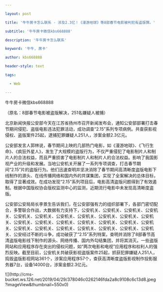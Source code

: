 ---
layout: post
title: '牛牛房卡怎么联系 - 涉及2.3亿！《漫游地球》等8部春节电影被判犯有盗版罪。'
subtitle: '牛牛房卡微信kbs668888'
description: '牛牛房卡怎么联系'
keyword: '牛牛, 房卡'
author: kbs668888
header-style: text
tags:
  - Web
---
牛牛房卡微信kbs668888

（原名：8部春节电影被盗版解决，251名嫌疑人被捕）

北京新闻快报公安部今天在江苏省扬州市召开新闻发布会，通知公安部部署打击春节期间侵犯、盗版电影违法犯罪活动，成功调查“2.15”系列专项病例。共查获影视侵权、盗版案件25起，逮捕犯罪嫌疑人251人，涉案金额2.3亿元。

公安部发言人郭林说，春节期间上映的几部热门电影，如《漫游地球》、《飞行生命》、《疯狂外星人》，发生了大规模的盗版行为，不仅严重侵犯了电影制片人和制片人的合法权益，而且严重损害了电影制片人和制片人的合法权益。影响了我国影视产业的升级和发展。当地公安机关开展了一系列专项调查，打击春节期间“2.15”片的盗版行为。他们迅速查明并坚决消除了春节期间高清晰度盗版电影下线制作的源头、在线传播网络和国内外的共谋集团，实现了全案解决的总体目标，取得了显著成效。在成功发现“2.15”系列项目后，电影高清盗版问题得到了有效遏制。根据中国版权协会版权监测中心的监测，近期流行电影中未发现高清晰度盗版。

公安部公安局局长李景生告诉我们，在公安部强有力的组织部署下，各部门密切配合，多警联合作战，大数据有力支持下，公安机关、公安机关、公安机关、公安机关、公安机关、公安机关、公安机关、公安机关、公安机关、公安机关、公安机关、公安机关、公安机关、公安机关、公安机关、公安机关、公安机关、公安机关、公安机关、公安机关、公安机关、公安机关、公安机关、公安机关、公安机关、公安经过不断的斗争，成功破获了“2.15”系列特案，查明并消除了8部春节高清盗版电影线下制作的源头、网络传播、国内外勾结集团，并将其消灭。一些盗版网站和应用程序存在突出的侵权问题，如“两次电影和电视”应用程序和权利人的强烈反映。截至目前，公安机关共破获影视盗版案件25起，抓获犯罪嫌疑人251人，捣毁盗版影视网站361个，涉案应用程序57个，查获高清晰度盗版影视制作投影服务器7台，设备14000台，涉案金额2.3亿元。

![](http://cms-
bucket.ws.126.net/2019/04/29/378046c0262146fda2a8c9108c6c13d8.jpeg?imageView&thumbnail=550x0)  

